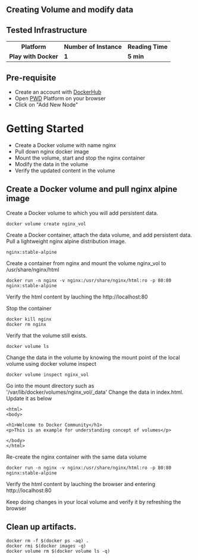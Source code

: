 ## Creating Volume and modify data


## Tested Infrastructure

<table class="tg">
  <tr>
    <th class="tg-yw4l"><b>Platform</b></th>
    <th class="tg-yw4l"><b>Number of Instance</b></th>
    <th class="tg-yw4l"><b>Reading Time</b></th>
    
  </tr>
  <tr>
    <td class="tg-yw4l"><b> Play with Docker</b></td>
    <td class="tg-yw4l"><b>1</b></td>
    <td class="tg-yw4l"><b>5 min</b></td>
    
  </tr>
  
</table>

## Pre-requisite

- Create an account with [DockerHub](https://hub.docker.com)
- Open [PWD](https://labs.play-with-docker.com/) Platform on your browser 
- Click on "Add New Node"

# Getting Started


- Create a Docker volume with name nginx <br>
- Pull down nginx docker image <br>
- Mount the volume, start and stop the nginx container <br>
- Modify the data in the volume<br>
- Verify the updated content in the volume<br>

## Create a Docker volume and pull nginx alpine image

Create a Docker volume to which you will add persistent data.
```
docker volume create nginx_vol
```

Create a Docker container, attach the data volume, and add persistent data. Pull a lightweight nginx alpine distribution image.
```
nginx:stable-alpine
```

Create a container from nginx and mount the volume nginx_vol to /usr/share/nginx/html

```
docker run -n nginx -v nginx:/usr/share/nginx/html:ro -p 80:80 nginx:stable-alpine
```
Verify the html content by lauching the http://localhost:80

Stop the container
```
docker kill nginx
docker rm nginx
```

Verify that the volume still exists.

```
docker volume ls
```

Change the data in the volume by knowing the mount point of the local volume using docker volume inspect
```
docker volume inspect nginx_vol
```

Go into the mount directory such as '/var/lib/docker/volumes/nginx_vol/_data'
Change the data in index.html. Update it as below

```
<html>
<body>

<h1>Welcome to Docker Community</h1>
<p>This is an example for understanding concept of volumes</p>

</body>
</html>
```

Re-create the nginx container with the same data volume

```
docker run -n nginx -v nginx:/usr/share/nginx/html:ro -p 80:80 nginx:stable-alpine
```

Verify the html content by lauching the browser and entering http://localhost:80

Keep doing changes in your local volume and verify it by refreshing the browser

## Clean up artifacts. 

```
docker rm -f $(docker ps -aq) .
docker rmi $(docker images -q)
docker volume rm $(docker volume ls -q)
```
 


